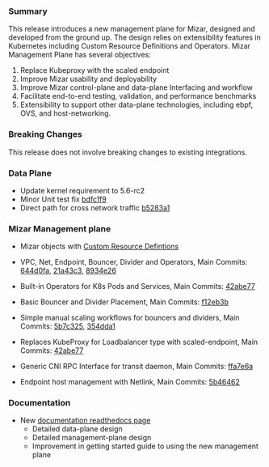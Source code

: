 ### Summary

This release introduces a new management plane for Mizar, designed and
developed from the ground up. The design relies on extensibility
features in Kubernetes including Custom Resource Definitions and
Operators. Mizar Management Plane has several objectives:

1. Replace Kubeproxy with the scaled endpoint
1. Improve Mizar usability and deployability
1. Improve Mizar control-plane and data-plane Interfacing and workflow
1. Facilitate end-to-end testing, validation, and performance
   benchmarks
1. Extensibility to support other data-plane technologies, including ebpf, OVS, and host-networking.

### Breaking Changes

This release does not involve breaking changes to existing
integrations.

### Data Plane

* Update kernel requirement to 5.6-rc2
* Minor Unit test fix [bdfc1f9](https://github.com/futurewei-cloud/mizar/commit/bd9037c1482c787dbcb7529085003830213b848a)
* Direct path for cross network traffic [b5283a1](https://github.com/futurewei-cloud/mizar/commit/f2b6b07445903a263a86a600ccf29e5cc8010ef0)

### Mizar Management plane

* Mizar objects with [Custom Resource Defintions](https://kubernetes.io/docs/concepts/extend-kubernetes/api-extension/custom-resources/)
* VPC, Net, Endpoint, Bouncer, Divider and Operators, Main
    Commits:
    [644d0fa](https://github.com/futurewei-cloud/mizar/commit/96fb43913b47266339fe162343f868a438085abe),
    [21a43c3](https://github.com/futurewei-cloud/mizar/commit/8934e2685ed38745a448012ad4d0653ab6027c9f),
    [8934e26](https://github.com/futurewei-cloud/mizar/commit/84f47d0b1e4fb045feff777661cb589060f18dfd)
* Built-in Operators for K8s Pods and Services, Main
    Commits: [42abe77](https://github.com/futurewei-cloud/mizar/commit/330e2ebe2993bf4e853c1defa22fe6d4994a752e)
* Basic Bouncer and Divider Placement, Main
    Commits:
    [f12eb3b](https://github.com/futurewei-cloud/mizar/commit/fda477df4f327366cede6c58aa64c9a498207865)
* Simple manual scaling workflows for bouncers and dividers, Main
    Commits:
    [5b7c325](https://github.com/futurewei-cloud/mizar/commit/42abe77493ce6c6421ccb4589c3b5ae31fd7f15f),
    [354dda1](https://github.com/futurewei-cloud/mizar/commit/5b7c3255653b80093b2ab4a4fa3ef58685c93ac0)

* Replaces KubeProxy for Loadbalancer type with scaled-endpoint, Main
      Commits:
   [42abe77](https://github.com/futurewei-cloud/mizar/commit/330e2ebe2993bf4e853c1defa22fe6d4994a752e)
* Generic CNI RPC Interface for transit daemon, Main
      Commits: [ffa7e6a](https://github.com/futurewei-cloud/mizar/commit/70b992b44b591ad14eb1d94810235b811cda9a4c)
* Endpoint host management with Netlink, Main
      Commits: [5b46462](https://github.com/futurewei-cloud/mizar/commit/b347e23ec119512e344697b3e2e46f34f17378ec)

### Documentation

* New [documentation readthedocs page](http://mizar.readthedocs.io)
    * Detailed data-plane design
    * Detailed management-plane design
    * Improvement in getting started guide to using the new management plane
